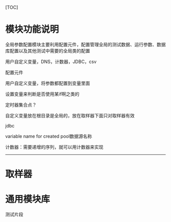 [TOC]

# 模块功能说明
全局参数配置模块主要利用配置元件，配置管理全局的测试数据、运行参数、数据库配置以及其他测试中需要的全局类的配置

用户自定义变量，DNS，计数器，JDBC，csv

配置元件

用户自定义变量，将参数都配置到变量里面

设置变量来判断是否使用某if啊之类的

定时器集合点？

自定义变量放在根目录是全局的，放在取样器下面只对取样器有效

jdbc

variable name for created pool数据源名称

计数器：需要递增的序列，就可以用计数器来实现

---

# 取样器


# 通用模块库


测试片段
